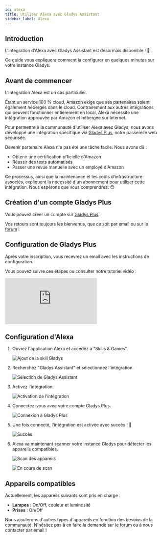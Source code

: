 ```yaml
---
id: alexa
title: Utiliser Alexa avec Gladys Assistant
sidebar_label: Alexa
---
```


## Introduction

L'intégration d'Alexa avec Gladys Assistant est désormais disponible ! 🎉

Ce guide vous expliquera comment la configurer en quelques minutes sur votre instance Gladys.

## Avant de commencer

L'intégration Alexa est un cas particulier.

Étant un service 100 % cloud, Amazon exige que ses partenaires soient également hébergés dans le cloud. Contrairement aux autres intégrations qui peuvent fonctionner entièrement en local, Alexa nécessite une intégration approuvée par Amazon et hébergée sur Internet.

Pour permettre à la communauté d'utiliser Alexa avec Gladys, nous avons développé une intégration spécifique via [Gladys Plus](/fr/plus), notre passerelle web sécurisée.

Devenir partenaire Alexa n'a pas été une tâche facile. Nous avons dû :

- Obtenir une certification officielle d'Amazon
- Réussir des tests automatisés
- Passer une revue manuelle avec un employé d'Amazon

Ce processus, ainsi que la maintenance et les coûts d'infrastructure associés, expliquent la nécessité d'un abonnement pour utiliser cette intégration. Nous espérons que vous comprendrez. 😊

## Création d'un compte Gladys Plus

Vous pouvez créer un compte sur [Gladys Plus](/fr/plus).

Vos retours sont toujours les bienvenus, que ce soit par email ou sur le [forum](https://community.gladysassistant.com/) !

## Configuration de Gladys Plus

Après votre inscription, vous recevrez un email avec les instructions de configuration.

Vous pouvez suivre ces étapes ou consulter notre tutoriel vidéo :

<div class="youtubeVideoContainerInBlog">
<iframe src="https://www.youtube.com/embed/TmjrBeufjyo" title="YouTube video player" frameborder="0" allow="accelerometer; autoplay; clipboard-write; encrypted-media; gyroscope; picture-in-picture" allowfullscreen></iframe>
</div>

## Configuration d'Alexa

1. Ouvrez l'application Alexa et accédez à "Skills & Games".

   ![Ajout de la skill Gladys](../../../../../static/img/docs/fr/configuration/alexa/1-add-skill.jpg)

2. Recherchez "Gladys Assistant" et sélectionnez l'intégration.

   ![Sélection de Gladys Assistant](../../../../../static/img/docs/fr/configuration/alexa/2-click-on-gladys.jpg)

3. Activez l'intégration.

   ![Activation de l'intégration](../../../../../static/img/docs/fr/configuration/alexa/3-activate.jpg)

4. Connectez-vous avec votre compte Gladys Plus.

   ![Connexion à Gladys Plus](../../../../../static/img/docs/fr/configuration/alexa/4-connect-gladys-plus.jpg)

5. Une fois connecté, l'intégration est activée avec succès ! 🎉

   ![Succès](../../../../../static/img/docs/fr/configuration/alexa/5-success.jpg)

6. Alexa va maintenant scanner votre instance Gladys pour détecter les appareils compatibles.

   ![Scan des appareils](../../../../../static/img/docs/fr/configuration/alexa/6-scan-for-devices.jpg)

   ![En cours de scan](../../../../../static/img/docs/fr/configuration/alexa/7-scanning.jpg)

## Appareils compatibles

Actuellement, les appareils suivants sont pris en charge :

- **Lampes** : On/Off, couleur et luminosité
- **Prises** : On/Off

Nous ajouterons d'autres types d'appareils en fonction des besoins de la communauté. N'hésitez pas à en faire la demande sur [le forum](https://community.gladysassistant.com/) ou à nous contacter par email !
